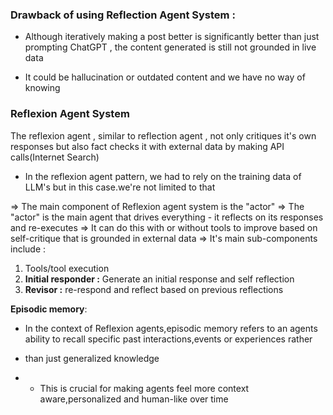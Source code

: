 

### Drawback of using Reflection Agent System :

- Although iteratively making a post better is significantly better than just prompting ChatGPT ,
  the content generated is still not grounded in live data

- It could be hallucination or outdated content and we have no way of knowing

### Reflexion Agent System

The reflexion agent , similar to reflection agent , not only critiques it's own responses but also fact checks it with external data 
by making API calls(Internet Search)

- In the reflexion agent pattern, we had to rely on the training data of LLM's but in this case.we're not limited to that

=> The main component of Reflexion agent system is the "actor"
=> The "actor" is the main agent that drives everything - it reflects on its responses and re-executes
=> It can do this with or without tools to improve based on self-critique that is grounded in external data
=> It's main sub-components include :

1. Tools/tool execution
2. **Initial responder :** Generate an initial response and self reflection
3. **Revisor :** re-respond and reflect based on previous reflections

**Episodic memory**:

- In the context of Reflexion agents,episodic memory refers to an agents ability to recall specific past interactions,events or experiences rather
- than just generalized knowledge

- - This is crucial for making agents feel more context aware,personalized and human-like over time
